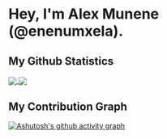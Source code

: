 <h1>Hey, I'm Alex Munene (@enenumxela). </h1>

## My Github Statistics

<a href="https://github.com/enenumxela">
  <img align="center" src="https://github-readme-stats.vercel.app/api?username=enenumxela&count_private=true&include_all_commits=true&show_icons=true&hide_title=true&hide_border=true&bg_color=0D1117&text_color=C9D1D9" />
</a>
<a href="https://github.com/enenumxela">
  <img align="center" src="https://github-readme-stats.vercel.app/api/top-langs/?username=enenumxela&layout=compact&hide_border=true&bg_color=0D1117&text_color=C9D1D9&custom_title=Most Used Languages" />
</a>

## My Contribution Graph

[![Ashutosh's github activity graph](https://activity-graph.herokuapp.com/graph?username=enenumxela&theme=react-dark&hide_title=true&hide_border=true&bg_color=0D1117)](https://github.com/ashutosh00710/github-readme-activity-graph)
